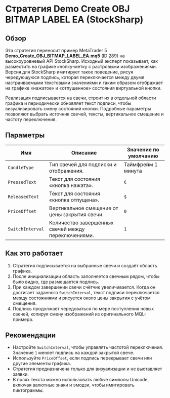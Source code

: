 # Стратегия Demo Create OBJ BITMAP LABEL EA (StockSharp)

## Обзор
Эта стратегия переносит пример MetaTrader 5 **Demo_Create_OBJ_BITMAP_LABEL_EA.mq5** (ID 289) на высокоуровневый API StockSharp. Исходный эксперт показывает, как разместить на графике кнопку-метку с растровыми изображениями. Версия для StockSharp имитирует такое поведение, рисуя чередующуюся подпись, которая переключается между двумя настраиваемыми текстовыми значениями и таким образом отображает на графике «нажатое» и «отпущенное» состояния виртуальной кнопки.

Реализация подписывается на свечи, строит их в отдельной области графика и периодически обновляет текст подписи, чтобы визуализировать смену состояний кнопки. Подробные параметры позволяют выбрать источник свечей, тексты, вертикальное смещение и частоту переключения.

## Параметры
| Имя | Описание | Значение по умолчанию |
| --- | --- | --- |
| `CandleType` | Тип свечей для подписки и отображения. | Таймфрейм 1 минута |
| `PressedText` | Текст для состояния «кнопка нажата». | `€` |
| `ReleasedText` | Текст для состояния «кнопка отпущена». | `$` |
| `PriceOffset` | Вертикальное смещение от цены закрытия свечи. | `0` |
| `SwitchInterval` | Количество завершённых свечей между переключениями. | `1` |

## Как это работает
1. Стратегия подписывается на выбранные свечи и создаёт область графика.
2. После инициализации область заполняется свечным рядом, чтобы было видно, где размещается подпись.
3. При каждом завершении свечи счётчик увеличивается. Когда он достигает заданного `SwitchInterval`, текст подписи переключается между состояниями и рисуется около цены закрытия с учётом смещения.
4. Подпись продолжает чередоваться по мере поступления новых свечей, копируя смену изображений из оригинального MQL-примера.

## Рекомендации
- Настройте `SwitchInterval`, чтобы управлять частотой переключения. Значение `1` меняет подпись на каждой закрытой свече.
- Используйте `PriceOffset`, если подпись перекрывает свечи или другие элементы графика.
- Стратегия предназначена только для визуализации и не выставляет заявки.
- В полях текста можно использовать любые символы Unicode, включая валютные знаки и эмодзи, чтобы имитировать пиктограммы.
